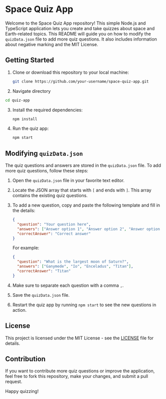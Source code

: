# Space Quiz App

Welcome to the Space Quiz App repository! This simple Node.js and TypeScript application lets you create and take quizzes about space and Earth-related topics. This README will guide you on how to modify the `quizData.json` file to add more quiz questions. It also includes information about negative marking and the MIT License.

## Getting Started

1. Clone or download this repository to your local machine:

   ```bash
   git clone https://github.com/your-username/space-quiz-app.git
   ```
2. Navigate directory

```bash
cd quiz-app
``` 

3. Install the required dependencies:

   ```bash
   npm install
   ```

4. Run the quiz app:

   ```bash
   npm start
   ```

## Modifying `quizData.json`

The quiz questions and answers are stored in the `quizData.json` file. To add more quiz questions, follow these steps:

1. Open the `quizData.json` file in your favorite text editor.

2. Locate the JSON array that starts with `[` and ends with `]`. This array contains the existing quiz questions.

3. To add a new question, copy and paste the following template and fill in the details:

   ```json
   {
     "question": "Your question here",
     "answers": ["Answer option 1", "Answer option 2", "Answer option 3", "Answer option 4"],
     "correctAnswer": "Correct answer"
   }
   ```

   For example:

   ```json
   {
     "question": "What is the largest moon of Saturn?",
     "answers": ["Ganymede", "Io", "Enceladus", "Titan"],
     "correctAnswer": "Titan"
   }
   ```

4. Make sure to separate each question with a comma `,`.

5. Save the `quizData.json` file.

6. Restart the quiz app by running `npm start` to see the new questions in action.

## License

This project is licensed under the MIT License - see the [LICENSE](LICENSE) file for details.

## Contribution

If you want to contribute more quiz questions or improve the application, feel free to fork this repository, make your changes, and submit a pull request.

Happy quizzing!
```